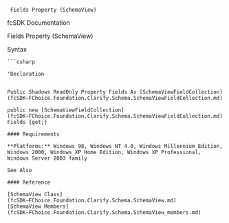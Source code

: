 ﻿     Fields Property (SchemaView)                                                   

fcSDK Documentation

Fields Property (SchemaView)

Syntax

```vbnet
```csharp

'Declaration
 

Public Shadows ReadOnly Property Fields As [SchemaViewFieldCollection](fcSDK~FChoice.Foundation.Clarify.Schema.SchemaViewFieldCollection.md)

public new [SchemaViewFieldCollection](fcSDK~FChoice.Foundation.Clarify.Schema.SchemaViewFieldCollection.md) Fields {get;}

#### Requirements

**Platforms:** Windows 98, Windows NT 4.0, Windows Millennium Edition, Windows 2000, Windows XP Home Edition, Windows XP Professional, Windows Server 2003 family

See Also

#### Reference

[SchemaView Class](fcSDK~FChoice.Foundation.Clarify.Schema.SchemaView.md)  
[SchemaView Members](fcSDK~FChoice.Foundation.Clarify.Schema.SchemaView_members.md)